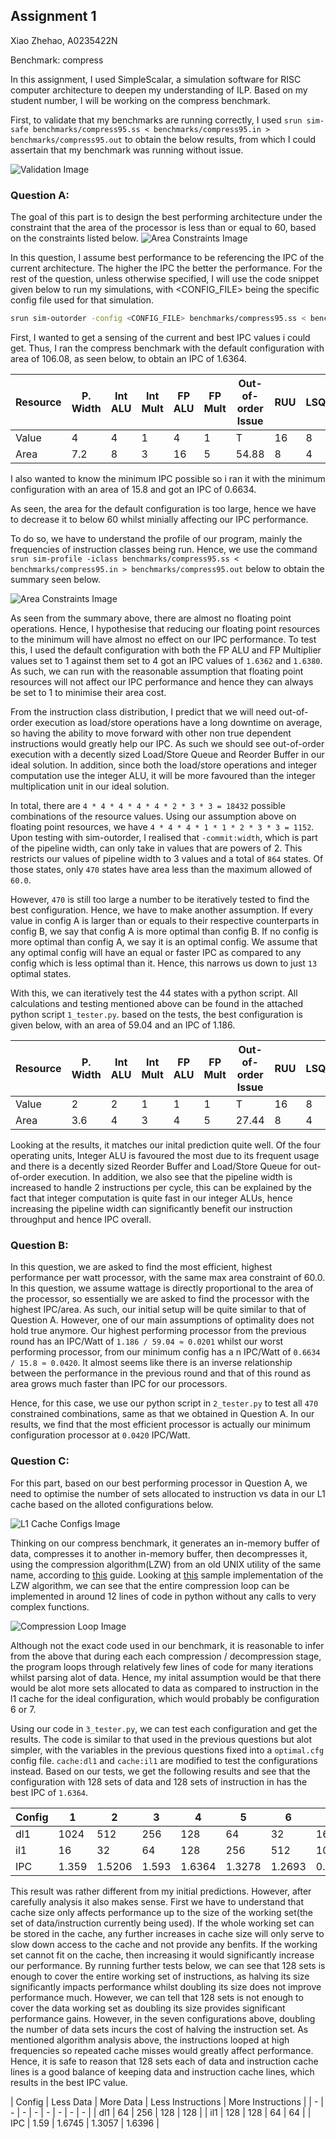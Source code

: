 ## Assignment 1

Xiao Zhehao, A0235422N

Benchmark: compress

In this assignment, I used SimpleScalar, a simulation software for RISC computer architecture to deepen my understanding of ILP.
Based on my student number, I will be working on the compress benchmark.

First, to validate that my benchmarks are running correctly, I used `srun sim-safe benchmarks/compress95.ss < benchmarks/compress95.in > benchmarks/compress95.out` to obtain the below results, from which I could assertain that my benchmark was running without issue.

![Validation Image](./images/0.validation_results.jpg)

### Question A:
The goal of this part is to design the best performing architecture under the constraint that the area of the processor is less than or equal to 60, based on the constraints listed below.
![Area Constraints Image](./images/1.area_constraints.jpg)

In this question, I assume best performance to be referencing the IPC of the current architecture. The higher the IPC the better the performance. For the rest of the question, unless otherwise specified, I will use the code snippet given below to run my simulations, with <CONFIG_FILE> being the specific config file used for that simulation.

```` bash
srun sim-outorder -config <CONFIG_FILE> benchmarks/compress95.ss < benchmarks/compress95.in > benchmarks/compress95.out
````

First, I wanted to get a sensing of the current and best IPC values i could get. Thus, I ran the compress benchmark with the default configuration with area of 106.08, as seen below, to obtain an IPC of 1.6364. 

| Resource | P. Width | Int ALU | Int Mult | FP ALU | FP Mult | Out-of-order Issue | RUU | LSQ |
| - | - | - | - | - | - | - | - | - |
| Value | 4 | 4 | 1 | 4 | 1 | T | 16 | 8 |
| Area | 7.2 | 8 | 3 | 16 | 5 | 54.88 | 8 | 4 |

I also wanted to know the minimum IPC possible so i ran it with the minimum configuration with an area of 15.8 and got an IPC of 0.6634.

As seen, the area for the default configuration is too large, hence we have to decrease it to below 60 whilst minially affecting our IPC performance.

To do so, we have to understand the profile of our program, mainly the frequencies of instruction classes being run. Hence, we use the command `srun sim-profile -iclass benchmarks/compress95.ss < benchmarks/compress95.in > benchmarks/compress95.out` below to obtain the summary seen below.

![Area Constraints Image](./images/1.instruction_frequency.jpg)

As seen from the summary above, there are almost no floating point operations. Hence, I hypothesise that reducing our floating point resources to the minimum will have almost no effect on our IPC performance. To test this, I used the default configuration with both the FP ALU and FP Multiplier values set to 1 against them set to 4 got an IPC values of `1.6362` and `1.6380`. As such, we can run with the reasonable assumption that floating point resources will not affect our IPC performance and hence they can always be set to 1 to minimise their area cost.

From the instruction class distribution, I predict that we will need out-of-order execution as load/store operations have a long downtime on average, so having the ability to move forward with other non true dependent instructions would greatly help our IPC. As such we should see out-of-order execution with a decently sized Load/Store Queue and Reorder Buffer in our ideal solution. In addition, since both the load/store operations and integer computation use the integer ALU, it will be more favoured than the integer multiplication unit in our ideal solution.

In total, there are `4 * 4 * 4 * 4 * 4 * 2 * 3 * 3 = 18432` possible combinations of the resource values. Using our assumption above on floating point resources, we have `4 * 4 * 4 * 1 * 1 * 2 * 3 * 3 = 1152`. Upon testing with sim-outorder, I realised that `-commit:width`, which is part of the pipeline width, can only take in values that are powers of 2. This restricts our values of pipeline width to 3 values and a total of `864` states. Of those states, only `470` states have area less than the maximum allowed of `60.0`.

However, `470` is still too large a number to be iteratively tested to find the best configuration. Hence, we have to make another assumption. If every value in config A is larger than or equals to their respective counterparts in config B, we say that config A is more optimal than config B. If no config is more optimal than config A, we say it is an optimal config. We assume that any optimal config will have an equal or faster IPC as compared to any config which is less optimal than it. Hence, this narrows us down to just `13` optimal states.

With this, we can iteratively test the 44 states with a python script. All calculations and testing mentioned above can be found in the attached python script `1_tester.py`. based on the tests, the best configuration is given below, with an area of 59.04 and an IPC of 1.186. 

| Resource | P. Width | Int ALU | Int Mult | FP ALU | FP Mult | Out-of-order Issue | RUU | LSQ |
| - | - | - | - | - | - | - | - | - |
| Value | 2 | 2 | 1 | 1 | 1 | T | 16 | 8 |
| Area | 3.6 | 4 | 3 | 4 | 5 | 27.44 | 8 | 4 |

Looking at the results, it matches our inital prediction quite well. Of the four operating units, Integer ALU is favoured the most due to its frequent usage and there is a decently sized Reorder Buffer and Load/Store Queue for out-of-order execution. In addition, we also see that the pipeline width is increased to handle 2 instructions per cycle, this can be explained by the fact that integer computation is quite fast in our integer ALUs, hence increasing the pipeline width can significantly benefit our instruction throughput and hence IPC overall.

### Question B:
In this question, we are asked to find the most efficient, highest performance per watt processor, with the same max area constraint of 60.0. In this question, we assume wattage is directly proportional to the area of the processor, so essentially we are asked to find the processor with the highest IPC/area. As such, our initial setup will be quite similar to that of Question A. However, one of our main assumptions of optimality does not hold true anymore. Our highest performing processor from the previous round has an IPC/Watt of `1.186 / 59.04 ≈ 0.0201` whilst our worst performing processor, from our minimum config has a n IPC/Watt of `0.6634 / 15.8 ≈ 0.0420`. It almost seems like there is an inverse relationship between the performance in the previous round and that of this round as area grows much faster than IPC for our processors.

Hence, for this case, we use our python script in `2_tester.py` to test all `470` constrained combinations, same as that we obtained in Question A. In our results, we find that the most efficient processor is actually our minimum configuration processor at `0.0420` IPC/Watt.

### Question C:
For this part, based on our best performing processor in Question A, we need to optimise the number of sets allocated to instruction vs data in our L1 cache based on the alloted configurations below.

![L1 Cache Configs Image](./images/3.l1_cache_configs.jpg)

Thinking on our compress benchmark, it generates an in-memory buffer of data, compresses it to another in-memory buffer, then decompresses it, using the compression algorithm(LZW) from an old UNIX utility of the same name, according to [this](https://courses.cs.washington.edu/courses/cse471/08sp/hw/benchmark-guide.pdf) guide. Looking at [this](https://aryamansharda.medium.com/implementing-unixs-compress-b715246f0c75#:~:text=The%20Lempel%20Ziv%20Welch%20%5BLZW,where%20no%20data%20is%20lost) sample implementation of the LZW algorithm, we can see that the entire compression loop can be implemented in around 12 lines of code in python without any calls to very complex functions. 

![Compression Loop Image](./images/3.compress_code.jpg)

Although not the exact code used in our benchmark, it is reasonable to infer from the above that during each each compression / decompression stage, the program loops through relatively few lines of code for many iterations whilst parsing alot of data. Hence, my inital assumption would be that there would be alot more sets allocated to data as compared to instruction in the l1 cache for the ideal configuration, which would probably be configuration 6 or 7.

Using our code in `3_tester.py`, we can test each configuration and get the results. The code is similar to that used in the previous questions but alot simpler, with the variables in the previous questions fixed into a `optimal.cfg` config file. `cache:dl1` and `cache:il1` are modified to test the configurations instead. Based on our tests, we get the following results and see that the configuration with 128 sets of data and 128 sets of instruction in has the best IPC of `1.6364`.

| Config | 1 | 2 | 3 | 4 | 5 | 6 | 7 |
| - | - | - | - | - | - | - | - |
| dl1 | 1024 | 512 | 256 | 128 | 64 | 32 | 16 |
| il1 | 16 | 32 | 64 | 128 | 256 | 512 | 1024 |
| IPC | 1.359 | 1.5206 | 1.593 | 1.6364 | 1.3278 | 1.2693 | 0.9546 |

This result was rather different from my initial predictions. However, after carefully analysis it also makes sense. First we have to understand that cache size only affects performance up to the size of the working set(the set of data/instruction currently being used). If the whole working set can be stored in the cache, any further increases in cache size will only serve to slow down access to the cache and not provide any benfits. If the working set cannot fit on the cache, then increasing it would significantly increase our performance. By running further tests below, we can see that 128 sets is enough to cover the entire working set of instructions, as halving its size significantly impacts performance whilst doubling its size does not improve performance much. However, we can tell that 128 sets is not enough to cover the data working set as doubling its size provides significant performance gains. However, in the seven configurations above, doubling the number of data sets incurs the cost of halving the instruction set. As mentioned algorithm analysis above, the instructions looped at high frequencies so repeated cache misses would greatly affect performance. Hence, it is safe to reason that 128 sets each of data and instruction cache lines is a good balance of keeping data and instruction cache lines, which results in the best IPC value.

| Config | Less Data | More Data | Less Instructions | More Instructions |
| - | - | - | - | - | - | - | - |
| dl1 | 64 | 256 | 128 | 128 |
| il1 | 128 | 128 | 64 | 64 |
| IPC | 1.59 | 1.6745 | 1.3057 | 1.6396 |